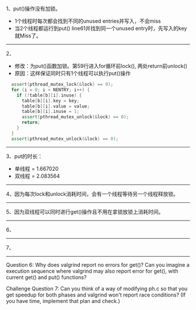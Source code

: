 1、put()操作没有加锁。
* 1个线程时每次都会找到不同的unused entries并写入，不会miss
* 当2个线程都运行到put() line61并找到同一个unused entry时，先写入的key就Miss了。
***
2、
- 修改：为put()函数加锁。第59行进入for循环前lock(), 两处return前unlock()
- 原因：这样保证同时只有1个线程可以执行put()操作
```cpp
  assert(pthread_mutex_lock(&lock) == 0);
  for (i = 0; i < NENTRY; i++) {  
    if (!table[b][i].inuse) {
      table[b][i].key = key;
      table[b][i].value = value;
      table[b][i].inuse = 1;
      assert(pthread_mutex_unlock(&lock) == 0);
      return;
    }
  }
  assert(pthread_mutex_unlock(&lock) == 0);
  ```
***
3、put的时长：
- 单线程 =  1.667020
- 双线程 =  2.083564
***
4、因为每次lock和unlock消耗时间，会有一个线程等待另一个线程释放锁。
***
5、因为双线程可以同时进行get()操作且不用在拿锁放锁上消耗时间。
***
6、
***
7、
***
Question 6: Why does valgrind report no errors for get()? Can you imagine a execution sequence where valgrind may also report error for get(), with current get() and put() functions?

Challenge
Question 7: Can you think of a way of modifying ph.c so that you get speedup for both phases and valgrind won't report race conditions? (If you have time, implement that plan and check.)
